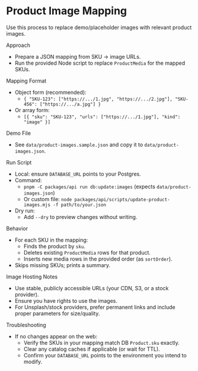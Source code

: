 # Product Image Mapping

Use this process to replace demo/placeholder images with relevant product images.

Approach
- Prepare a JSON mapping from SKU → image URLs.
- Run the provided Node script to replace `ProductMedia` for the mapped SKUs.

Mapping Format
- Object form (recommended):
  - `{ "SKU-123": ["https://.../1.jpg", "https://.../2.jpg"], "SKU-456": ["https://.../a.jpg"] }`
- Or array form:
  - `[{ "sku": "SKU-123", "urls": ["https://.../1.jpg"], "kind": "image" }]`

Demo File
- See `data/product-images.sample.json` and copy it to `data/product-images.json`.

Run Script
- Local: ensure `DATABASE_URL` points to your Postgres.
- Command:
  - `pnpm -C packages/api run db:update:images` (expects `data/product-images.json`)
  - Or custom file: `node packages/api/scripts/update-product-images.mjs -f path/to/your.json`
- Dry run:
  - Add `--dry` to preview changes without writing.

Behavior
- For each SKU in the mapping:
  - Finds the product by `sku`.
  - Deletes existing `ProductMedia` rows for that product.
  - Inserts new media rows in the provided order (as `sortOrder`).
- Skips missing SKUs; prints a summary.

Image Hosting Notes
- Use stable, publicly accessible URLs (your CDN, S3, or a stock provider).
- Ensure you have rights to use the images.
- For Unsplash/stock providers, prefer permanent links and include proper parameters for size/quality.

Troubleshooting
- If no changes appear on the web:
  - Verify the SKUs in your mapping match DB `Product.sku` exactly.
  - Clear any catalog caches if applicable (or wait for TTL).
  - Confirm your `DATABASE_URL` points to the environment you intend to modify.

